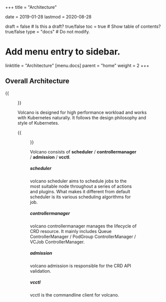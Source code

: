 +++
title =  "Architecture"


date = 2019-01-28
lastmod = 2020-08-28

draft = false  # Is this a draft? true/false
toc = true  # Show table of contents? true/false
type = "docs"  # Do not modify.

# Add menu entry to sidebar.
linktitle = "Architecture"
[menu.docs]
  parent = "home"
  weight = 2
+++

## Overall Architecture


{{<figure library="1" src="arch_1.png" title="application scenarios of volcano">}}


Volcano is designed for high performance workload and works with Kubernetes naturally. It follows the design philosophy 
and style of Kubernetes.


{{<figure library="1" src="arch_2.png" title="volcano architecture">}}


Volcano consists of **scheduler** / **controllermanager** / **admission** / **vcctl**.

##### scheduler
volcano scheduler aims to schedule jobs to the most suitable node throughout a series of actions and plugins. What makes 
it different from default scheduler is its various scheduling algorithms for job.

##### controllermanager
volcano controllermanager manages the lifecycle of CRD resource. It mainly includes Queue ControllerManager / PodGroup 
ControllerManager / VCJob ControllerManager.

##### admission
volcano admission is responsible for the CRD API validation.

##### vcctl
vcctl is the commandline client for volcano.



